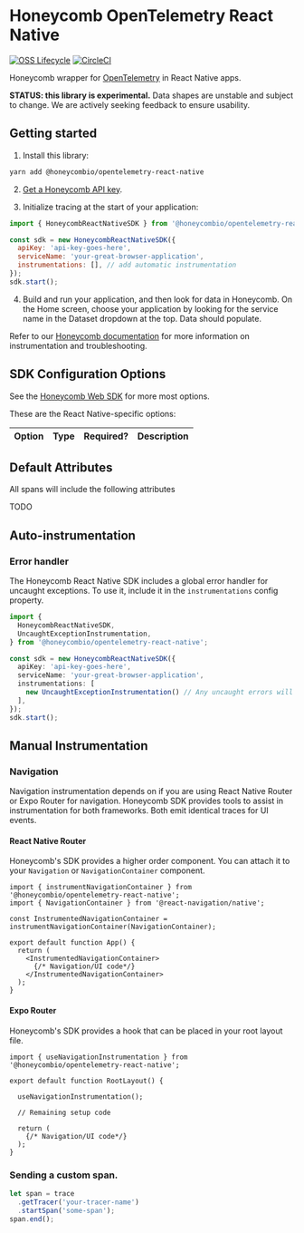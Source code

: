 # Honeycomb OpenTelemetry React Native

[![OSS Lifecycle](https://img.shields.io/osslifecycle/honeycombio/honeycomb-opentelemetry-react-native)](https://github.com/honeycombio/home/blob/main/honeycomb-oss-lifecycle-and-practices.md)
[![CircleCI](https://circleci.com/gh/honeycombio/honeycomb-opentelemetry-react-native.svg?style=shield)](https://circleci.com/gh/honeycombio/honeycomb-opentelemetry-react-native)

Honeycomb wrapper for [OpenTelemetry](https://opentelemetry.io) in React Native apps.

**STATUS: this library is experimental.** Data shapes are unstable and subject to change. We are actively seeking feedback to ensure usability.

## Getting started

1. Install this library:

```sh
yarn add @honeycombio/opentelemetry-react-native
```

2. [Get a Honeycomb API key](https://docs.honeycomb.io/get-started/configure/environments/manage-api-keys/#find-api-keys).

3. Initialize tracing at the start of your application:

```js
import { HoneycombReactNativeSDK } from '@honeycombio/opentelemetry-react-native';

const sdk = new HoneycombReactNativeSDK({
  apiKey: 'api-key-goes-here',
  serviceName: 'your-great-browser-application',
  instrumentations: [], // add automatic instrumentation
});
sdk.start();
```

4. Build and run your application, and then look for data in Honeycomb. On the Home screen, choose your application by looking for the service name in the Dataset dropdown at the top. Data should populate.

Refer to our [Honeycomb documentation](https://docs.honeycomb.io/get-started/start-building/web/) for more information on instrumentation and troubleshooting.

## SDK Configuration Options

See the [Honeycomb Web SDK](https://github.com/honeycombio/honeycomb-opentelemetry-web/tree/main/packages/honeycomb-opentelemetry-web) for more most options.

These are the React Native-specific options:

| Option               | Type                           | Required? | Description                  |
|----------------------|--------------------------------|-----------|------------------------------|

## Default Attributes
All spans will include the following attributes

TODO

## Auto-instrumentation

### Error handler
The Honeycomb React Native SDK includes a global error handler for uncaught exceptions. To use it, include it in the `instrumentations` config property.

```TypeScript
import { 
  HoneycombReactNativeSDK,
  UncaughtExceptionInstrumentation,
} from '@honeycombio/opentelemetry-react-native';

const sdk = new HoneycombReactNativeSDK({
  apiKey: 'api-key-goes-here',
  serviceName: 'your-great-browser-application',
  instrumentations: [
    new UncaughtExceptionInstrumentation() // Any uncaught errors will be automatically recorded
  ],
});
sdk.start();
```

## Manual Instrumentation

### Navigation
Navigation instrumentation depends on if you are using React Native Router or Expo Router for navigation. 
Honeycomb SDK provides tools to assist in instrumentation for both frameworks. Both emit identical traces
for UI events.

#### React Native Router
Honeycomb's SDK provides a higher order component.
You can attach it to your `Navigation` or `NavigationContainer` component.

```TSX
import { instrumentNavigationContainer } from '@honeycombio/opentelemetry-react-native';
import { NavigationContainer } from '@react-navigation/native';

const InstrumentedNavigationContainer = instrumentNavigationContainer(NavigationContainer);

export default function App() {
  return (
    <InstrumentedNavigationContainer>
      {/* Navigation/UI code*/}
    </InstrumentedNavigationContainer>
  );
}
```

#### Expo Router
Honeycomb's SDK provides a hook that can be placed in your root layout file. 

```TSX
import { useNavigationInstrumentation } from '@honeycombio/opentelemetry-react-native';

export default function RootLayout() {

  useNavigationInstrumentation();

  // Remaining setup code

  return (
    {/* Navigation/UI code*/}
  );
}
```

### Sending a custom span.

```typescript
let span = trace
  .getTracer('your-tracer-name')
  .startSpan('some-span');
span.end();
```
